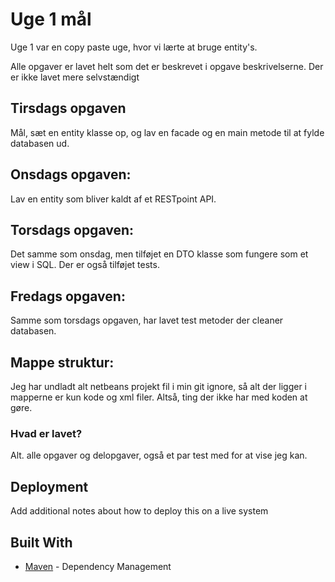 # Uge 1 mål

Uge 1 var en copy paste uge, hvor vi lærte at bruge entity's.

Alle opgaver er lavet helt som det er beskrevet i opgave beskrivelserne. Der er ikke lavet mere selvstændigt

## Tirsdags opgaven

Mål, sæt en entity klasse op, og lav en facade og en main metode til at fylde databasen ud.



## Onsdags opgaven:

Lav en entity som bliver kaldt af et RESTpoint API.

## Torsdags opgaven:

Det samme som onsdag, men tilføjet en DTO klasse som fungere som et view i SQL.
Der er også tilføjet tests.

## Fredags opgaven:

Samme som torsdags opgaven, har lavet test metoder der cleaner databasen.


## Mappe struktur:

Jeg har undladt alt netbeans projekt fil i min git ignore, så alt der ligger i mapperne er kun kode og xml filer. Altså, ting der ikke har med koden at gøre.

### Hvad er lavet?

Alt. alle opgaver og delopgaver, også et par test med for at vise jeg kan.

## Deployment

Add additional notes about how to deploy this on a live system

## Built With
* [Maven](https://maven.apache.org/) - Dependency Management

